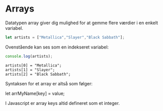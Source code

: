 # Arrays

Datatypen array giver dig mulighed for at gemme flere værdier i en enkelt variabel. 

```javascript
let artists = ["Metallica","Slayer","Black Sabbath"];
```

Ovenstående kan ses som en indekseret variabel:

```javascript
console.log(artists);
```

```
artists[0] = "Metallica";
artists[1] = "Slayer";
artists[2] = "Black Sabbath";
```

Syntaksen for et array er altså som følger:

let arrMyName[key] = value;

I Javascript er array keys altid defineret som et integer.